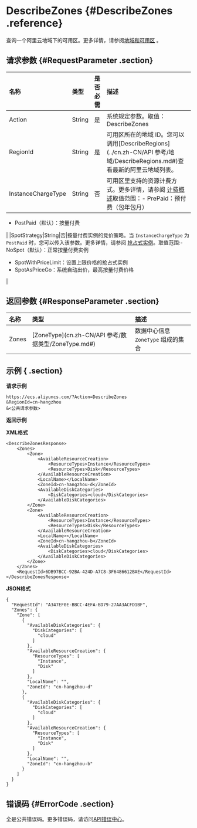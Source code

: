 # DescribeZones {#DescribeZones .reference}

查询一个阿里云地域下的可用区。更多详情，请参阅[地域和可用区](../../../../../cn.zh-CN/通用参考/地域和可用区.md#) 。

## 请求参数 {#RequestParameter .section}

|名称|类型|是否必需|描述|
|:-|:-|:---|:-|
|Action|String|是|系统规定参数。取值：DescribeZones|
|RegionId|String|是|可用区所在的地域 ID。您可以调用[DescribeRegions](../cn.zh-CN/API 参考/地域/DescribeRegions.md#)查看最新的阿里云地域列表。|
|InstanceChargeType|String|否|可用区里支持的资源计费方式。更多详情，请参阅 [计费概述](../cn.zh-CN/产品定价/计费概述.md#)取值范围：-   PrePaid：预付费（包年包月）
-   PostPaid（默认）：按量付费

|
|SpotStrategy|String|否|按量付费实例的竞价策略。当 `InstanceChargeType` 为`PostPaid` 时，您可以传入该参数。更多详情，请参阅 [抢占式实例](../cn.zh-CN/产品简介/实例/抢占式实例.md#)。取值范围:-   NoSpot（默认）：正常按量付费实例
-   SpotWithPriceLimit：设置上限价格的抢占式实例
-   SpotAsPriceGo：系统自动出价，最高按量付费价格

|

## 返回参数 {#ResponseParameter .section}

|名称|类型|描述|
|:-|:-|:-|
|Zones|[ZoneType](cn.zh-CN/API 参考/数据类型/ZoneType.md#)|数据中心信息 `ZoneType` 组成的集合|

## 示例 { .section}

**请求示例** 

```
https://ecs.aliyuncs.com/?Action=DescribeZones
&RegionId=cn-hangzhou
&<公共请求参数>
```

**返回示例** 

**XML格式** 

```
<DescribeZonesResponse>
    <Zones>
        <Zone>
            <AvailableResourceCreation>
                <ResourceTypes>Instance</ResourceTypes>
                <ResourceTypes>Disk</ResourceTypes>
            </AvailableResourceCreation>
            <LocalName></LocalName>
            <ZoneId>cn-hangzhou-d</ZoneId>
            <AvailableDiskCategories>
                <DiskCategories>cloud</DiskCategories>
            </AvailableDiskCategories>
        </Zone>
        <Zone>
            <AvailableResourceCreation>
                <ResourceTypes>Instance</ResourceTypes>
                <ResourceTypes>Disk</ResourceTypes>
            </AvailableResourceCreation>
            <LocalName></LocalName>
            <ZoneId>cn-hangzhou-b</ZoneId>
            <AvailableDiskCategories>
                <DiskCategories>cloud</DiskCategories>
            </AvailableDiskCategories>
        </Zone>
    </Zones>
    <RequestId>6DB97BCC-92BA-424D-A7C8-3F6486612BAE</RequestId>
</DescribeZonesResponse>
```

**JSON格式** 

```
{
  "RequestId": "A347EF0E-BBCC-4EFA-BD79-27AA3ACFD1BF",
  "Zones": {
    "Zone": [
      {
        "AvailableDiskCategories": {
          "DiskCategories": [
            "cloud"
          ]
        },
        "AvailableResourceCreation": {
          "ResourceTypes": [
            "Instance",
            "Disk"
          ]
        },
        "LocalName": "",
        "ZoneId": "cn-hangzhou-d"
      },
      {
        "AvailableDiskCategories": {
          "DiskCategories": [
            "cloud"
          ]
        },
        "AvailableResourceCreation": {
          "ResourceTypes": [
            "Instance",
            "Disk"
          ]
        },
        "LocalName": "",
        "ZoneId": "cn-hangzhou-b"
      }
    ]
  }
}
```

## 错误码 {#ErrorCode .section}

全是公共错误码。更多错误码，请访问[API错误中心](https://error-center.aliyun.com/status/product/Ecs)。

